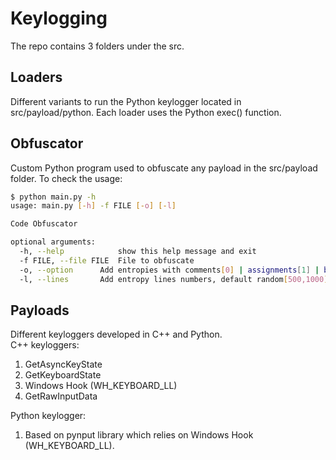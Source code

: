 # Keylogging
The repo contains 3 folders under the src.

## Loaders
Different variants to run the Python keylogger located in src/payload/python.
Each loader uses the Python exec() function.

## Obfuscator
Custom Python program used to obfuscate any payload in the src/payload folder.
To check the usage:

```bash
$ python main.py -h
usage: main.py [-h] -f FILE [-o] [-l]

Code Obfuscator

optional arguments:
  -h, --help            show this help message and exit
  -f FILE, --file FILE  File to obfuscate
  -o, --option      Add entropies with comments[0] | assignments[1] | both[2], default both[2]
  -l, --lines       Add entropy lines numbers, default random[500,1000]
```

## Payloads
Different keyloggers developed in C++ and Python. \
C++ keyloggers:
1. GetAsyncKeyState
2. GetKeyboardState
3. Windows Hook (WH_KEYBOARD_LL)
4. GetRawInputData

Python keylogger:
1. Based on pynput library which relies on Windows Hook (WH_KEYBOARD_LL).
